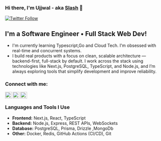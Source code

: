 ### Hi there, I'm Ujjwal - aka [Slash][twitter] 👋

[![Twitter Follow](https://img.shields.io/twitter/follow/Ujjwaltyagi?color=1DA1F2&logo=twitter&style=for-the-badge)](https://x.com/UjjwalTyag37056)

## I'm a Software Engineer • Full Stack Web Dev!
- I'm currently learning Typescript,Go and Cloud Tech. I'm obsessed with real-time and concurrent systems.
- I build real products with a focus on clean, scalable architecture — backend-first, full-stack by default. I work across the stack using technologies like Next.js, PostgreSQL, TypeScript, and Node.js, and 
  I’m always exploring tools that simplify development and improve reliability.
### Connect with me:

[<img align="left" alt="ujjwaltyagi | YouTube" width="22px" src="https://cdn.jsdelivr.net/npm/simple-icons@v3/icons/youtube.svg" />][youtube]
[<img align="left" alt="ujjwaltyagi | Twitter" width="22px" src="https://cdn.jsdelivr.net/npm/simple-icons@v3/icons/twitter.svg" />][twitter]
[<img align="left" alt="ujjwaltyagi | LinkedIn" width="22px" src="https://cdn.jsdelivr.net/npm/simple-icons@v3/icons/linkedin.svg" />][linkedin]

<br />

### Languages and Tools I Use

- **Frontend:** Next.js, React, TypeScript  
- **Backend:** Node.js, Express, REST APIs, WebSockets  
- **Database:** PostgreSQL, Prisma, Drizzle ,MongoDb 
- **Other:** Docker, Redis, GitHub Actions (CI/CD), Git

<br />
<br />



[webdevplaylist]: https://www.youtube.com/channel/UCj940L692xQtU-ngtFIqfNQ?view_as=subscriber
[twitter]: https://x.com/UjjwalTyag37056
[youtube]: https://www.youtube.com/@Slash924

[linkedin]: https://www.linkedin.com/in/ujjwal-tyagi-49b987292/

